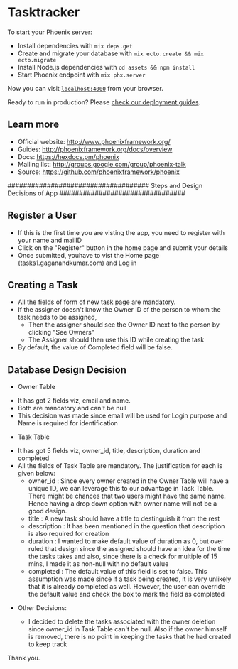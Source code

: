 # Tasktracker

To start your Phoenix server:

  * Install dependencies with `mix deps.get`
  * Create and migrate your database with `mix ecto.create && mix ecto.migrate`
  * Install Node.js dependencies with `cd assets && npm install`
  * Start Phoenix endpoint with `mix phx.server`

Now you can visit [`localhost:4000`](http://localhost:4000) from your browser.

Ready to run in production? Please [check our deployment guides](http://www.phoenixframework.org/docs/deployment).

## Learn more

  * Official website: http://www.phoenixframework.org/
  * Guides: http://phoenixframework.org/docs/overview
  * Docs: https://hexdocs.pm/phoenix
  * Mailing list: http://groups.google.com/group/phoenix-talk
  * Source: https://github.com/phoenixframework/phoenix

#################################### Steps and Design Decisions of App ################################

## Register a User
  
  * If this is the first time you are visting the app, you need to register with your name and mailID
  * Click on the "Register" button in the home page and submit your details
  * Once submitted, youhave to vist the Home page (tasks1.gaganandkumar.com) and Log in

## Creating a Task

  * All the fields of form of new task page are mandatory. 
  * If the assigner doesn't know the Owner ID of the person to whom the task needs to be assigned,
      - Then the assigner should see the Owner ID next to the person by clicking "See Owners"
      - The Assigner should then use this ID while creating the task
  * By default, the value of Completed field will be false.

## Database Design Decision

  - Owner Table
  * It has got 2 fields viz, email and name. 
  * Both are mandatory and can't be null
  * This decision was made since email will be used for Login purpose and Name is required for identification

  - Task Table
  * It has got 5 fields viz, owner_id, title, description, duration and completed
  * All the fields of Task Table are mandatory. The justification for each is given below:
    - owner_id    : Since every owner created in the Owner Table will have a unique ID, we can leverage this 
                    to our advantage in Task Table. There might be chances that two users might have the same 
                    name. Hence having a drop down option with owner name will not be a good design.
    - title       : A new task should have a title to destinguish it from the rest
    - description : It has been mentioned in the question that description is also required for creation
    - duration    : I wanted to make default value of duration as 0, but over ruled that design since the 
                    assigned should have an idea for the time the tasks takes and also, since there is a check 
                    for multiple of 15 mins, I made it as non-null with no default value
    - completed   : The default value of this field is set to false. This assumption was made since if a task
                    being created, it is very unlikely that it is already completed as well. However, the user
                    can override the default value and check the box to mark the field as completed

  - Other Decisions:
    
    - I decided to delete the tasks associated with the owner deletion since owner_id in Task Table can't be null.
      Also if the owner himself is removed, there is no point in keeping the tasks that he had created to keep track

Thank you. 
